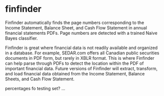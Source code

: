 # finfinder

Finfinder automatically finds the page numbers corresponding to the Income Statement, Balance Sheet, and Cash Flow Statement in annual financial statements PDFs. Page numbers are detected with a trained Naive Bayes classifier.

Finfinder is great where financial data is not readily available and organized in a database. For example, SEDAR.com offers all Canadian public securities documents in PDF form, but rarely in XBLR format. This is where Finfinder can help parse through PDFs to detect the location within the PDF of important financial data. Future versions of Finfinder will extract, transform, and load financial data obtained from the Income Statement, Balance Sheets, and Cash Flow Statement.


percentages fo testing set? ...
